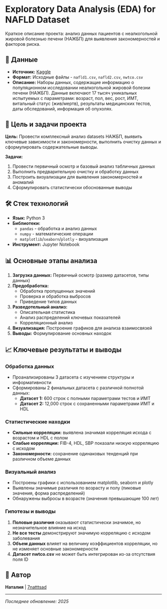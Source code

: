 # Exploratory Data Analysis (EDA) for NAFLD Dataset

Краткое описание проекта: анализ данных пациентов с неалкогольной жировой болезнью печени (НАЖБП) для выявления закономерностей и факторов риска.

## 📁 Данные

*   **Источник:** [Kaggle](https://www.kaggle.com/datasets/utkarshx27/non-alcohol-fatty-liver-disease/data)
*   **Формат:** Исходные файлы - `nafld1.csv`, `nafld2.csv`, `nwtco.csv`
*   **Описание:** Наборы данных, содержащие информацию о популяционном исследовании неалкогольной жировой болезни печени (НАЖБП). Данные включают 17 тысяч уникальных испытуемых с параметрами: возраст, пол, вес, рост, ИМТ, витальный статус (жив/мертв), результаты медицинских тестов, даты обследований, информация об опухолях.

## 🎯 Цель и задачи проекта

**Цель:** Провести комплексный анализ datasets НАЖБП, выявить ключевые зависимости и закономерности, выполнить очистку данных и сформулировать содержательные выводы.

**Задачи:**
1.  Провести первичный осмотр и базовый анализ табличных данных
2.  Выполнить предварительную очистку и обработку данных
3.  Построить визуализации для выявления закономерностей и аномалий
4.  Сформулировать статистически обоснованные выводы

## 🛠️ Стек технологий

*   **Язык:** Python 3
*   **Библиотеки:**
    *   `pandas` - обработка и анализ данных
    *   `numpy` - математические операции
    *   `matplotlib`/`seaborn`/`plotly` - визуализация
*   **Инструмент:** Jupyter Notebook

## 📊 Основные этапы анализа

1.  **Загрузка данных:** Первичный осмотр (размер датасетов, типы данных)
2.  **Предобработка:**
    *   Обработка пропущенных значений
    *   Проверка и обработка выбросов
    *   Приведение типов данных
3.  **Разведотельный анализ:**
    *   Описательная статистика
    *   Анализ распределений ключевых показателей
    *   Корреляционный анализ
4.  **Визуализация:** Построение графиков для анализа взаимосвязей
5.  **Выводы:** Формулирование основных находок

## 📈 Ключевые результаты и выводы

### Обработка данных
- Проанализированы 3 датасета с изучением структуры и информативности
- Сформированы 2 финальных датасета с различной полнотой данных:
  - **Датасет 1:** 600 строк с полными параметрами тестов и ИМТ
  - **Датасет 2:** 12,000 строк с сохраненными параметрами ИМТ и HDL

### Статистические находки
- **Сильные корреляции:** выявлена значимая корреляция исхода с возрастом и HDL с полом
- **Слабые корреляции:** FIB-4, HDL, SBP показали низкую корреляцию с исходом
- **Закономерности:** сохранение одинаковых тенденций при различном объеме данных

### Визуальный анализ
- Построены графики с использованием matplotlib, seaborn и plotly
- Выявлены значимые различия по возрасту и полу (пиковые значения, форма распределений)
- Обнаружены выбросы в возрасте (значения превышающие 100 лет)

### Гипотезы и выводы
1.  **Половые различия** оказывают статистически значимое, но незначительное влияние на исход
2.  **Не все тесты** демонстрируют значимую корреляцию с исходом заболевания
3.  **Объем данных** влияет на величину коэффициентов корреляции, но не изменяет основные закономерности
4.  **Датасет nwtco.csv** не может быть интегрирован из-за отсутствия поля ID

## 👤 Автор

**Наталия** | [7natttsad](https://github.com/some1998body)

---

*Последнее обновление: 2025*
